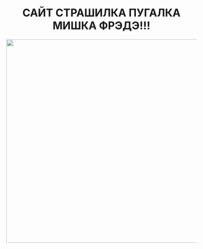 <h1 align="center">САЙТ СТРАШИЛКА ПУГАЛКА МИШКА ФРЭДЭ!!!</h1>

<div align="center">
  <img src="https://media.tenor.com/fB9uKBZQcYMAAAAd/bear-jumpscare.gif" width="540px">
</div>
